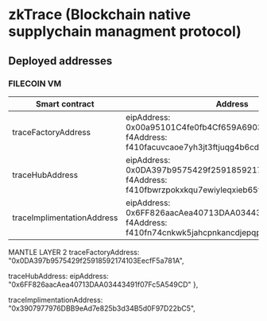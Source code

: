 # zkTrace (Blockchain native supplychain managment protocol)

## Deployed addresses

### FILECOIN VM

| Smart contract             | Address                                                                                                         |
| -------------------------- | --------------------------------------------------------------------------------------------------------------- |
| traceFactoryAddress        | eipAddress: 0x00a95101C4fe0fb4Cf659A6903703e10F7544059, f4Address: f410facuvcaoe7yh3jt3ftjuqg4b6cd3viqczqyvs24y |
| traceHubAddress            | eipAddress: 0x0DA397b9575429f25918592174103EecfF5a781A, f4Address: f410fbwrzpokxkqu7ewiyleqxieb65t7vu6a2kxxrdrq |
| traceImplimentationAddress | eipAddress: 0x6FF826aacAea40713DAA03443491f07Fc5A549CD, f4Address: f410fn74cnkwk5jahcpnkancdjepqp7c2ksonv2q5x3i |

MANTLE LAYER 2
traceFactoryAddress: "0x0DA397b9575429f25918592174103EecfF5a781A",

traceHubAddress: eipAddress: "0x6FF826aacAea40713DAA03443491f07Fc5A549CD" },

traceImplimentationAddress: "0x3907977976DBB9eAd7e825b3d34B5d0F97D22bC5",
